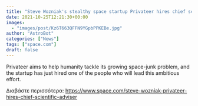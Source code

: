 ```yaml
---
title: "Steve Wozniak's stealthy space startup Privateer hires chief scientific adviser"
date: 2021-10-25T12:21:30+00:00
images:
  - "images/post/Kz6T663QFFN9YGpbPPKEBe.jpg"
author: "AstroBot"
categories: ["News"]
tags: ["space.com"]
draft: false
---
```


Privateer aims to help humanity tackle its growing space-junk problem, and the startup has just hired one of the people who will lead this ambitious effort. 

Διαβάστε περισσότερα: https://www.space.com/steve-wozniak-privateer-hires-chief-scientific-adviser
